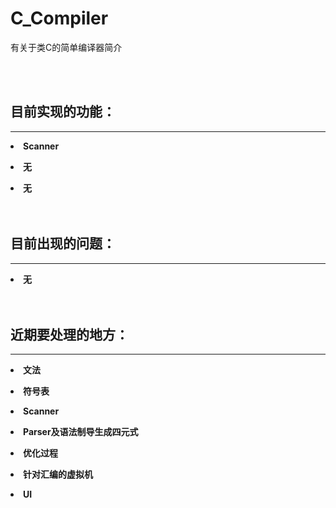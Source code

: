# C_Compiler
<html>

<body>
<p>有关于类C的简单编译器简介<br></p>
<br>
<br>
<p><h2>目前实现的功能：</h2></p>
<hr />
<p><b><li>Scanner</p>
<p><li>无</p>
<p><li>无<br><br><br></b></p>
</body>

<body>
<p><h2>目前出现的问题：</h2></p>
<hr />
<p><b><li>无<br><br><br></b></p>
</body>

<body>
<p><h2>近期要处理的地方：</h2><p>
<hr />
<p><b><li>文法</p>
<p><li>符号表</p>
<p><li>Scanner</p>
<p><li>Parser及语法制导生成四元式</p>
<p><li>优化过程</p>
<p><li>针对汇编的虚拟机</p>
<p><li>UI<br></p>
</body>
</html>
